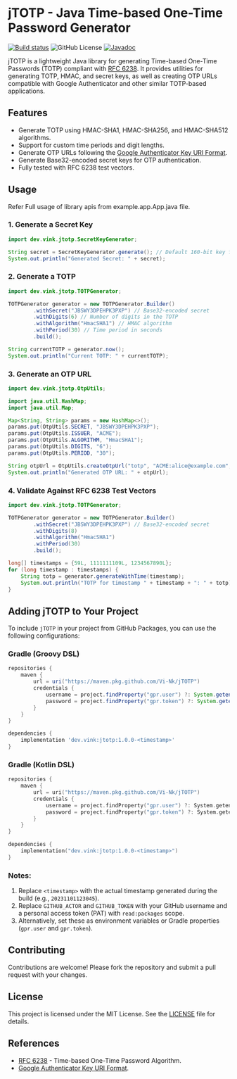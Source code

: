 # jTOTP - Java Time-based One-Time Password Generator
[![Build status](https://github.com/Vi-Nk/jTOTP/actions/workflows/build_gradle.yml/badge.svg?branch=main)](https://github.com/Vi-Nk/jTOTP/actions/workflows/build_gradle.yml)
![GitHub License](https://img.shields.io/github/license/Vi-Nk/jTOTP)
[![Javadoc](https://img.shields.io/badge/JavaDoc-Online-green)](https://Vi-Nk.github.io/jTOTP/)

jTOTP is a lightweight Java library for generating Time-based One-Time Passwords (TOTP) compliant with [RFC 6238](https://datatracker.ietf.org/doc/html/rfc6238). It provides utilities for generating TOTP, HMAC, and secret keys, as well as creating OTP URLs compatible with Google Authenticator and other similar TOTP-based applications.

## Features

- Generate TOTP using HMAC-SHA1, HMAC-SHA256, and HMAC-SHA512 algorithms.
- Support for custom time periods and digit lengths.
- Generate OTP URLs following the [Google Authenticator Key URI Format](https://github.com/google/google-authenticator/wiki/Key-Uri-Format).
- Generate Base32-encoded secret keys for OTP authentication.
- Fully tested with RFC 6238 test vectors.

## Usage
Refer Full usage of library apis from example.app.App.java file.

### 1. Generate a Secret Key
```java
import dev.vink.jtotp.SecretKeyGenerator;

String secret = SecretKeyGenerator.generate(); // Default 160-bit key for HMAC-SHA1
System.out.println("Generated Secret: " + secret);
```

### 2. Generate a TOTP
```java
import dev.vink.jtotp.TOTPGenerator;

TOTPGenerator generator = new TOTPGenerator.Builder()
        .withSecret("JBSWY3DPEHPK3PXP") // Base32-encoded secret
        .withDigits(6) // Number of digits in the TOTP
        .withAlgorithm("HmacSHA1") // HMAC algorithm
        .withPeriod(30) // Time period in seconds
        .build();

String currentTOTP = generator.now();
System.out.println("Current TOTP: " + currentTOTP);
```

### 3. Generate an OTP URL
```java
import dev.vink.jtotp.OtpUtils;

import java.util.HashMap;
import java.util.Map;

Map<String, String> params = new HashMap<>();
params.put(OtpUtils.SECRET, "JBSWY3DPEHPK3PXP");
params.put(OtpUtils.ISSUER, "ACME");
params.put(OtpUtils.ALGORITHM, "HmacSHA1");
params.put(OtpUtils.DIGITS, "6");
params.put(OtpUtils.PERIOD, "30");

String otpUrl = OtpUtils.createOtpUrl("totp", "ACME:alice@example.com", params);
System.out.println("Generated OTP URL: " + otpUrl);
```

### 4. Validate Against RFC 6238 Test Vectors
```java
import dev.vink.jtotp.TOTPGenerator;

TOTPGenerator generator = new TOTPGenerator.Builder()
        .withSecret("JBSWY3DPEHPK3PXP") // Base32-encoded secret
        .withDigits(8)
        .withAlgorithm("HmacSHA1")
        .withPeriod(30)
        .build();

long[] timestamps = {59L, 1111111109L, 1234567890L};
for (long timestamp : timestamps) {
    String totp = generator.generateWithTime(timestamp);
    System.out.println("TOTP for timestamp " + timestamp + ": " + totp);
}
```

## Adding jTOTP to Your Project

To include `jTOTP` in your project from GitHub Packages, you can use the following configurations:

### Gradle (Groovy DSL)
```gradle
repositories {
    maven {
        url = uri("https://maven.pkg.github.com/Vi-Nk/jTOTP")
        credentials {
            username = project.findProperty("gpr.user") ?: System.getenv("GITHUB_ACTOR")
            password = project.findProperty("gpr.token") ?: System.getenv("GITHUB_TOKEN")
        }
    }
}

dependencies {
    implementation 'dev.vink:jtotp:1.0.0-<timestamp>'
}
```

### Gradle (Kotlin DSL)
```kotlin
repositories {
    maven {
        url = uri("https://maven.pkg.github.com/Vi-Nk/jTOTP")
        credentials {
            username = project.findProperty("gpr.user") ?: System.getenv("GITHUB_ACTOR")
            password = project.findProperty("gpr.token") ?: System.getenv("GITHUB_TOKEN")
        }
    }
}

dependencies {
    implementation("dev.vink:jtotp:1.0.0-<timestamp>")
}
```

### Notes:
1. Replace `<timestamp>` with the actual timestamp generated during the build (e.g., `20231101123045`).
2. Replace `GITHUB_ACTOR` and `GITHUB_TOKEN` with your GitHub username and a personal access token (PAT) with `read:packages` scope.
3. Alternatively, set these as environment variables or Gradle properties (`gpr.user` and `gpr.token`).

## Contributing

Contributions are welcome! Please fork the repository and submit a pull request with your changes.

## License

This project is licensed under the MIT License. See the [LICENSE](LICENSE) file for details.

## References

- [RFC 6238](https://datatracker.ietf.org/doc/html/rfc6238) - Time-based One-Time Password Algorithm.
- [Google Authenticator Key URI Format](https://github.com/google/google-authenticator/wiki/Key-Uri-Format).
